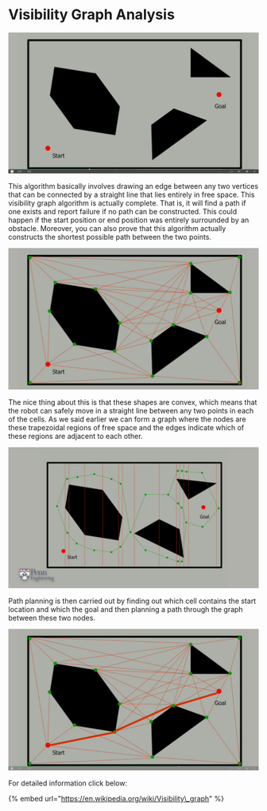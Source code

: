 # Visibility Graph Analysis

![](../../.gitbook/assets/visibility1.png)

This algorithm basically involves drawing an edge between any two vertices that can be connected by a straight line that lies entirely in free space. This visibility graph algorithm is actually complete. That is, it will find a path if one exists and report failure if no path can be constructed. This could happen if the start position or end position was entirely surrounded by an obstacle. Moreover, you can also prove that this algorithm actually constructs the shortest possible path between the two points.

![](../../.gitbook/assets/visibliity.png)

The nice thing about this is that these shapes are convex, which means that the robot can safely move in a straight line between any two points in each of the cells. As we said earlier we can form a graph where the nodes are these trapezoidal regions of free space and the edges indicate which of these regions are adjacent to each other. 

![](../../.gitbook/assets/visibility21.png)

Path planning is then carried out by finding out which cell contains the start location and which the goal and then planning a path through the graph between these two nodes.

![](../../.gitbook/assets/visiblilty22.png)

For detailed information click below:

{% embed url="https://en.wikipedia.org/wiki/Visibility\_graph" %}

